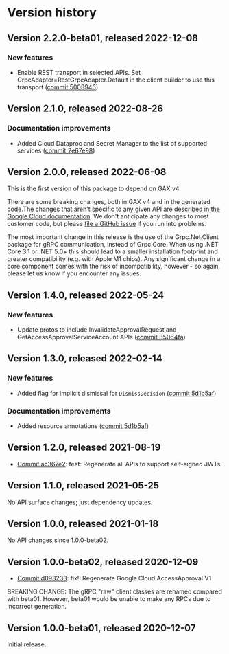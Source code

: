 # Version history

## Version 2.2.0-beta01, released 2022-12-08

### New features

- Enable REST transport in selected APIs. Set GrpcAdapter=RestGrpcAdapter.Default in the client builder to use this transport ([commit 5008946](https://github.com/googleapis/google-cloud-dotnet/commit/500894667ba84ecc3d8e3e4ebc09ac0cd597100b))

## Version 2.1.0, released 2022-08-26

### Documentation improvements

- Added Cloud Dataproc and Secret Manager to the list of supported services ([commit 2e67e98](https://github.com/googleapis/google-cloud-dotnet/commit/2e67e9886da7e0c76743b4176bf3a9509e7db922))

## Version 2.0.0, released 2022-06-08

This is the first version of this package to depend on GAX v4.

There are some breaking changes, both in GAX v4 and in the generated
code.The changes that aren't specific to any given API are [described in the Google Cloud
documentation](https://cloud.google.com/dotnet/docs/reference/help/breaking-gax4).
We don't anticipate any changes to most customer code, but please [file a
GitHub issue](https://github.com/googleapis/google-cloud-dotnet/issues/new/choose)
if you run into problems.

The most important change in this release is the use of the Grpc.Net.Client package
for gRPC communication, instead of Grpc.Core. When using .NET Core 3.1 or .NET 5.0+
this should lead to a smaller installation footprint and greater compatibility (e.g.
with Apple M1 chips). Any significant change in a core component comes with the risk
of incompatibility, however - so again, please let us know if you encounter any
issues.
## Version 1.4.0, released 2022-05-24

### New features

- Update protos to include InvalidateApprovalRequest and GetAccessApprovalServiceAccount APIs ([commit 35064fa](https://github.com/googleapis/google-cloud-dotnet/commit/35064fa422497ab9577ec95e466896778472ec8f))

## Version 1.3.0, released 2022-02-14

### New features

- Added flag for implicit dismissal for `DismissDecision` ([commit 5d1b5af](https://github.com/googleapis/google-cloud-dotnet/commit/5d1b5af90988ddb6ac2e62e8d9cd9711b51e54cd))

### Documentation improvements

- Added resource annotations ([commit 5d1b5af](https://github.com/googleapis/google-cloud-dotnet/commit/5d1b5af90988ddb6ac2e62e8d9cd9711b51e54cd))

## Version 1.2.0, released 2021-08-19

- [Commit ac367e2](https://github.com/googleapis/google-cloud-dotnet/commit/ac367e2): feat: Regenerate all APIs to support self-signed JWTs

## Version 1.1.0, released 2021-05-25

No API surface changes; just dependency updates.

## Version 1.0.0, released 2021-01-18

No API changes since 1.0.0-beta02.

## Version 1.0.0-beta02, released 2020-12-09

- [Commit d093233](https://github.com/googleapis/google-cloud-dotnet/commit/d093233): fix!: Regenerate Google.Cloud.AccessApproval.V1

BREAKING CHANGE: The gRPC "raw" client classes are renamed compared with beta01. However, beta01 would be unable to make any RPCs due to incorrect generation.

## Version 1.0.0-beta01, released 2020-12-07

Initial release.
